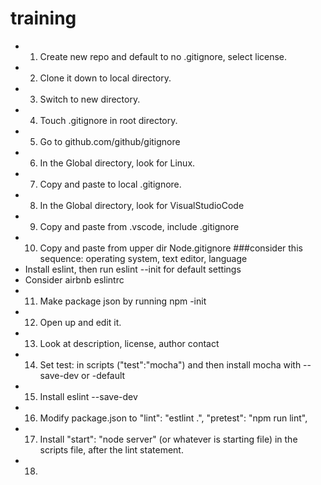 # training
* 1. Create new repo and default to no .gitignore, select license. 
* 2. Clone it down to local directory.
* 3. Switch to new directory.
* 4. Touch .gitignore in root directory.
* 5. Go to github.com/github/gitignore
* 6. In the Global directory, look for Linux.
* 7. Copy and paste to local .gitignore.
* 8. In the Global directory, look for VisualStudioCode
* 9. Copy and paste  from .vscode, include  .gitignore
* 10. Copy and paste from upper dir Node.gitignore
###consider this sequence: operating system, text editor, language
* Install eslint, then run eslint --init for default settings
* Consider airbnb eslintrc
* 11. Make package json by running npm -init
* 12. Open up and edit it.
* 13. Look at description, license, author contact 
* 14. Set test: in scripts ("test":"mocha") and then install mocha with --save-dev or -default
* 15. Install eslint --save-dev
* 16. Modify package.json to 
"lint": "estlint .", 
    "pretest": "npm run lint",
* 17. Install "start": "node server" (or whatever is starting file) in the scripts file, after the lint statement.
* 18. 
